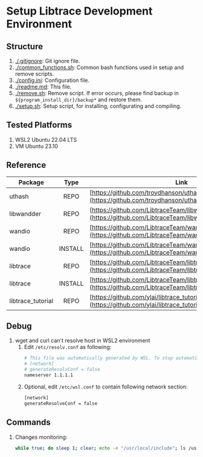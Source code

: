 # Setup Libtrace Development Environment

## Structure

1. [./.gitignore](./.gitignore): Git ignore file.
2. [./common_functions.sh](./common_functions.sh): Common bash functions used in setup and remove scripts.
3. [./config.ini](./config.ini): Configuration file.
4. [./readme.md](./readme.md): This file.
5. [./remove.sh](./remove.sh): Remove script. If error occurs, please find backup in `${program_install_dir}/backup*` and restore them.
6. [./setup.sh](./setup.sh): Setup script, for installing, configurating and compiling.

## Tested Platforms

1. WSL2 Ubuntu 22.04 LTS
2. VM Ubuntu 23.10

## Reference

| Package           | Type    | Link                                                                                                                         |
| -------           | :--:    | ----                                                                                                                         |
| uthash            | REPO    | [https://github.com/troydhanson/uthash/tree/master](https://github.com/troydhanson/uthash/tree/master)                       |
| libwandder        | REPO    | [https://github.com/LibtraceTeam/libwandder](https://github.com/LibtraceTeam/libwandder)                                     |
| wandio            | REPO    | [https://github.com/LibtraceTeam/wandio](https://github.com/LibtraceTeam/wandio)                                             |
| wandio            | INSTALL | [https://github.com/LibtraceTeam/wandio/blob/master/INSTALL](https://github.com/LibtraceTeam/wandio/blob/master/INSTALL)     |
| libtrace          | REPO    | [https://github.com/LibtraceTeam/libtrace](https://github.com/LibtraceTeam/libtrace)                                         |
| libtrace          | INSTALL | [https://github.com/LibtraceTeam/libtrace/blob/master/INSTALL](https://github.com/LibtraceTeam/libtrace/blob/master/INSTALL) |
| libtrace_tutorial | REPO    | [https://github.com/ylai/libtrace_tutorial](https://github.com/ylai/libtrace_tutorial)                                       |

## Debug

1. wget and curl can't resolve host in WSL2 environment
    1. Edit `/etc/resolv.conf` as following:
        ```bash
        # This file was automatically generated by WSL. To stop automatic generation of this file, add the following entry to /etc/wsl.conf:
        # [network]
        # generateResolvConf = false
        nameserver 1.1.1.1
        ```
    1. Optional, edit `/etc/wsl.conf` to contain following network section:
        ```bash
        [network]
        generateResolveConf = false
        ```
        
## Commands

1. Changes monitoring: 
   ```bash
   while true; do sleep 1; clear; echo -e "/usr/local/include"; ls /usr/local/include; echo -e "\n/usr/local/lib"; ls /usr/local/lib; echo -e "\n/opt"; ls /opt; done
   ```
